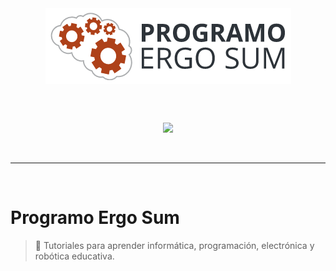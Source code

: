 <div align="center">
  <img align="center" src="logo-programo-ergo-sum.png"/>
  
  <br /><br />
  
  <a target="_blank" href="https://creativecommons.org/licenses/by-sa/4.0/deed.es_ES">
    <img src="https://badgen.net/badge/license/ccbysa%204.0/orange">
  </a>
</div>

<br /><hr /><br />

# Programo Ergo Sum

> 🚧 Tutoriales para aprender informática, programación, electrónica y robótica educativa.